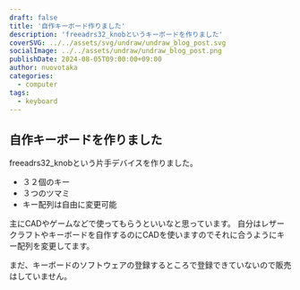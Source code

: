 ```yaml
---
draft: false
title: '自作キーボード作りました'
description: 'freeadrs32_knobというキーボードを作りました'
coverSVG: ../../assets/svg/undraw/undraw_blog_post.svg
socialImage: ../../assets/undraw/undraw_blog_post.png
publishDate: 2024-08-05T09:00:00+09:00
author: nuovotaka
categories:
  - computer
tags:
  - keyboard
---
```


## 自作キーボードを作りました

freeadrs32_knobという片手デバイスを作りました。

- ３２個のキー
- ３つのツマミ
- キー配列は自由に変更可能

主にCADやゲームなどで使ってもらうといいなと思っています。
自分はレザークラフトやキーボードを自作するのにCADを使いますのでそれに合うようにキー配列を変更してます。

まだ、キーボードのソフトウェアの登録するところで登録できていないので販売はしていません。
